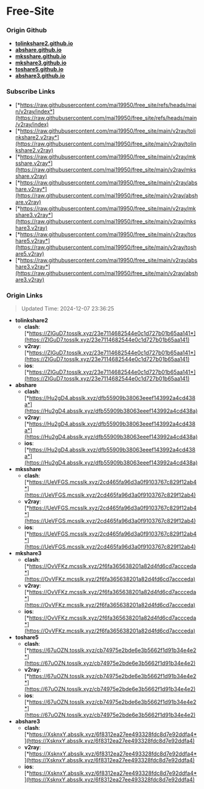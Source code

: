 # Free-Site

### Origin Github

- [**tolinkshare2.github.io**](https://github.com/tolinkshare2/tolinkshare2.github.io)
- [**abshare.github.io**](https://github.com/abshare/abshare.github.io)
- [**mksshare.github.io**](https://github.com/mksshare/mksshare.github.io)
- [**mkshare3.github.io**](https://github.com/mkshare3/mkshare3.github.io)
- [**toshare5.github.io**](https://github.com/toshare5/toshare5.github.io)
- [**abshare3.github.io**](https://github.com/abshare3/abshare3.github.io)

### Subscribe Links

- [*https://raw.githubusercontent.com/mai19950/free_site/refs/heads/main/v2ray/index*](https://raw.githubusercontent.com/mai19950/free_site/refs/heads/main/v2ray/index)
- [*https://raw.githubusercontent.com/mai19950/free_site/main/v2ray/tolinkshare2.v2ray*](https://raw.githubusercontent.com/mai19950/free_site/main/v2ray/tolinkshare2.v2ray)
- [*https://raw.githubusercontent.com/mai19950/free_site/main/v2ray/mksshare.v2ray*](https://raw.githubusercontent.com/mai19950/free_site/main/v2ray/mksshare.v2ray)
- [*https://raw.githubusercontent.com/mai19950/free_site/main/v2ray/abshare.v2ray*](https://raw.githubusercontent.com/mai19950/free_site/main/v2ray/abshare.v2ray)
- [*https://raw.githubusercontent.com/mai19950/free_site/main/v2ray/mkshare3.v2ray*](https://raw.githubusercontent.com/mai19950/free_site/main/v2ray/mkshare3.v2ray)
- [*https://raw.githubusercontent.com/mai19950/free_site/main/v2ray/toshare5.v2ray*](https://raw.githubusercontent.com/mai19950/free_site/main/v2ray/toshare5.v2ray)
- [*https://raw.githubusercontent.com/mai19950/free_site/main/v2ray/abshare3.v2ray*](https://raw.githubusercontent.com/mai19950/free_site/main/v2ray/abshare3.v2ray)

### Origin Links

> Updated Time: 2024-12-07 23:36:25

- **tolinkshare2**
  - **clash**: [*https://ZIGuD7.tosslk.xyz/23e7114682544e0c1d727b01b65aa141*](https://ZIGuD7.tosslk.xyz/23e7114682544e0c1d727b01b65aa141)
  - **v2ray**: [*https://ZIGuD7.tosslk.xyz/23e7114682544e0c1d727b01b65aa141*](https://ZIGuD7.tosslk.xyz/23e7114682544e0c1d727b01b65aa141)
  - **ios**: [*https://ZIGuD7.tosslk.xyz/23e7114682544e0c1d727b01b65aa141*](https://ZIGuD7.tosslk.xyz/23e7114682544e0c1d727b01b65aa141)
- **abshare**
  - **clash**: [*https://Hu2gD4.absslk.xyz/dfb55909b38063eeef143992a4cd438a*](https://Hu2gD4.absslk.xyz/dfb55909b38063eeef143992a4cd438a)
  - **v2ray**: [*https://Hu2gD4.absslk.xyz/dfb55909b38063eeef143992a4cd438a*](https://Hu2gD4.absslk.xyz/dfb55909b38063eeef143992a4cd438a)
  - **ios**: [*https://Hu2gD4.absslk.xyz/dfb55909b38063eeef143992a4cd438a*](https://Hu2gD4.absslk.xyz/dfb55909b38063eeef143992a4cd438a)
- **mksshare**
  - **clash**: [*https://UeVFGS.mcsslk.xyz/2cd465fa96d3a0f9103767c829f12ab4*](https://UeVFGS.mcsslk.xyz/2cd465fa96d3a0f9103767c829f12ab4)
  - **v2ray**: [*https://UeVFGS.mcsslk.xyz/2cd465fa96d3a0f9103767c829f12ab4*](https://UeVFGS.mcsslk.xyz/2cd465fa96d3a0f9103767c829f12ab4)
  - **ios**: [*https://UeVFGS.mcsslk.xyz/2cd465fa96d3a0f9103767c829f12ab4*](https://UeVFGS.mcsslk.xyz/2cd465fa96d3a0f9103767c829f12ab4)
- **mkshare3**
  - **clash**: [*https://OvVFKz.mcsslk.xyz/2f6fa365638201a82d4fd6cd7accceda*](https://OvVFKz.mcsslk.xyz/2f6fa365638201a82d4fd6cd7accceda)
  - **v2ray**: [*https://OvVFKz.mcsslk.xyz/2f6fa365638201a82d4fd6cd7accceda*](https://OvVFKz.mcsslk.xyz/2f6fa365638201a82d4fd6cd7accceda)
  - **ios**: [*https://OvVFKz.mcsslk.xyz/2f6fa365638201a82d4fd6cd7accceda*](https://OvVFKz.mcsslk.xyz/2f6fa365638201a82d4fd6cd7accceda)
- **toshare5**
  - **clash**: [*https://67uOZN.tosslk.xyz/cb74975e2bde6e3b5662f1d91b34e4e2*](https://67uOZN.tosslk.xyz/cb74975e2bde6e3b5662f1d91b34e4e2)
  - **v2ray**: [*https://67uOZN.tosslk.xyz/cb74975e2bde6e3b5662f1d91b34e4e2*](https://67uOZN.tosslk.xyz/cb74975e2bde6e3b5662f1d91b34e4e2)
  - **ios**: [*https://67uOZN.tosslk.xyz/cb74975e2bde6e3b5662f1d91b34e4e2*](https://67uOZN.tosslk.xyz/cb74975e2bde6e3b5662f1d91b34e4e2)
- **abshare3**
  - **clash**: [*https://XsknxY.absslk.xyz/6f8312ea27ee493328fdc8d7e92ddfa4*](https://XsknxY.absslk.xyz/6f8312ea27ee493328fdc8d7e92ddfa4)
  - **v2ray**: [*https://XsknxY.absslk.xyz/6f8312ea27ee493328fdc8d7e92ddfa4*](https://XsknxY.absslk.xyz/6f8312ea27ee493328fdc8d7e92ddfa4)
  - **ios**: [*https://XsknxY.absslk.xyz/6f8312ea27ee493328fdc8d7e92ddfa4*](https://XsknxY.absslk.xyz/6f8312ea27ee493328fdc8d7e92ddfa4)
